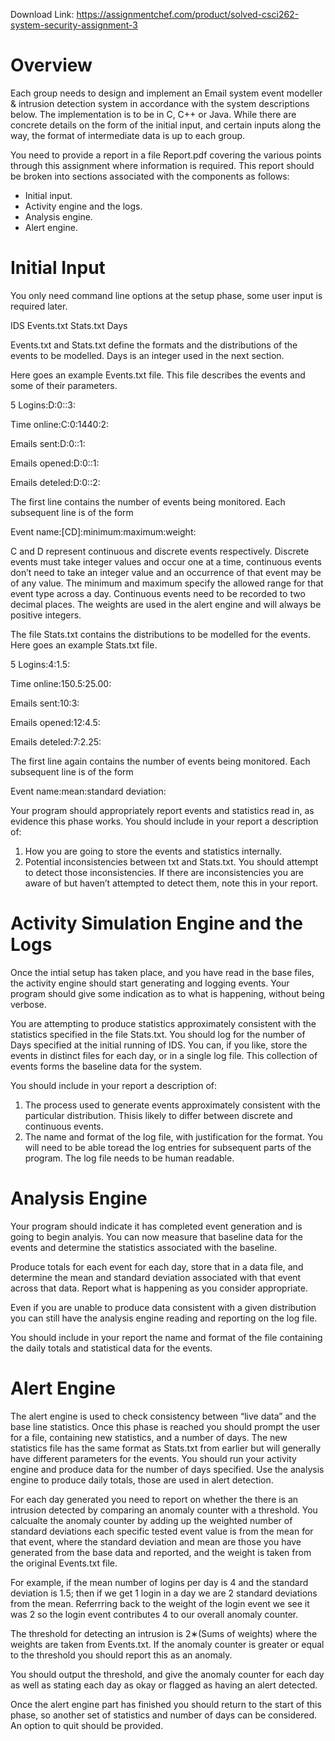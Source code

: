 Download Link: https://assignmentchef.com/product/solved-csci262-system-security-assignment-3
<br>
<h1>Overview</h1>

Each group needs to design and implement an Email system event modeller &amp; intrusion detection system in accordance with the system descriptions below. The implementation is to be in C, C++ or Java. While there are concrete details on the form of the initial input, and certain inputs along the way, the format of intermediate data is up to each group.

You need to provide a report in a file Report.pdf covering the various points through this assignment where information is required. This report should be broken into sections associated with the components as follows:

<ul>

 <li>Initial input.</li>

 <li>Activity engine and the logs.</li>

 <li>Analysis engine.</li>

 <li>Alert engine.</li>

</ul>

<h1>Initial Input</h1>

You only need command line options at the setup phase, some user input is required later.

IDS Events.txt Stats.txt Days

Events<em>.</em>txt and Stats<em>.</em>txt define the formats and the distributions of the events to be modelled. Days is an integer used in the next section.

Here goes an example Events.txt file. This file describes the events and some of their parameters.

5 Logins:D:0::3:

Time online:C:0:1440:2:

Emails sent:D:0::1:

Emails opened:D:0::1:

Emails deteled:D:0::2:

The first line contains the number of events being monitored. Each subsequent line is of the form

Event name:[CD]:minimum:maximum:weight:

C and D represent continuous and discrete events respectively. Discrete events must take integer values and occur one at a time, continuous events don’t need to take an integer value and an occurrence of that event may be of any value. The minimum and maximum specify the allowed range for that event type across a day. Continuous events need to be recorded to two decimal places. The weights are used in the alert engine and will always be positive integers.

The file Stats.txt contains the distributions to be modelled for the events. Here goes an example Stats.txt file.

5 Logins:4:1.5:

Time online:150.5:25.00:

Emails sent:10:3:

Emails opened:12:4.5:

Emails deteled:7:2.25:

The first line again contains the number of events being monitored. Each subsequent line is of the form

Event name:mean:standard deviation:

Your program should appropriately report events and statistics read in, as evidence this phase works. You should include in your report a description of:

<ol>

 <li>How you are going to store the events and statistics internally.</li>

 <li>Potential inconsistencies between txt and Stats.txt. You should attempt to detect those inconsistencies. If there are inconsistencies you are aware of but haven’t attempted to detect them, note this in your report.</li>

</ol>

<h1>Activity Simulation Engine and the Logs</h1>

Once the intial setup has taken place, and you have read in the base files, the activity engine should start generating and logging events. Your program should give some indication as to what is happening, without being verbose.

You are attempting to produce statistics approximately consistent with the statistics specified in the file Stats.txt. You should log for the number of Days specified at the initial running of IDS. You can, if you like, store the events in distinct files for each day, or in a single log file. This collection of events forms the baseline data for the system.

You should include in your report a description of:

<ol>

 <li>The process used to generate events approximately consistent with the particular distribution. Thisis likely to differ between discrete and continuous events.</li>

 <li>The name and format of the log file, with justification for the format. You will need to be able toread the log entries for subsequent parts of the program. The log file needs to be human readable.</li>

</ol>

<h1>Analysis Engine</h1>

Your program should indicate it has completed event generation and is going to begin analyis. You can now measure that baseline data for the events and determine the statistics associated with the baseline.

Produce totals for each event for each day, store that in a data file, and determine the mean and standard deviation associated with that event across that data. Report what is happening as you consider appropriate.

Even if you are unable to produce data consistent with a given distribution you can still have the analysis engine reading and reporting on the log file.

You should include in your report the name and format of the file containing the daily totals and statistical data for the events.

<h1>Alert Engine</h1>

The alert engine is used to check consistency between “live data” and the base line statistics. Once this phase is reached you should prompt the user for a file, containing new statistics, and a number of days. The new statistics file has the same format as Stats.txt from earlier but will generally have different parameters for the events. You should run your activity engine and produce data for the number of days specified. Use the analysis engine to produce daily totals, those are used in alert detection.

For each day generated you need to report on whether the there is an intrusion detected by comparing an anomaly counter with a threshold. You calcualte the anomaly counter by adding up the weighted number of standard deviations each specific tested event value is from the mean for that event, where the standard deviation and mean are those you have generated from the base data and reported, and the weight is taken from the original Events.txt file.

For example, if the mean number of logins per day is 4 and the standard deviation is 1.5; then if we get 1 login in a day we are 2 standard deviations from the mean. Referrring back to the weight of the login event we see it was 2 so the login event contributes 4 to our overall anomaly counter.

The threshold for detecting an intrusion is 2∗(Sums of weights) where the weights are taken from Events.txt. If the anomaly counter is greater or equal to the threshold you should report this as an anomaly.

You should output the threshold, and give the anomaly counter for each day as well as stating each day as okay or flagged as having an alert detected.

Once the alert engine part has finished you should return to the start of this phase, so another set of statistics and number of days can be considered. An option to quit should be provided.